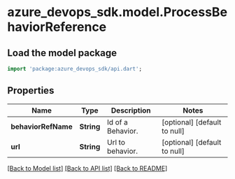 # azure_devops_sdk.model.ProcessBehaviorReference

## Load the model package
```dart
import 'package:azure_devops_sdk/api.dart';
```

## Properties
Name | Type | Description | Notes
------------ | ------------- | ------------- | -------------
**behaviorRefName** | **String** | Id of a Behavior. | [optional] [default to null]
**url** | **String** | Url to behavior. | [optional] [default to null]

[[Back to Model list]](../README.md#documentation-for-models) [[Back to API list]](../README.md#documentation-for-api-endpoints) [[Back to README]](../README.md)


